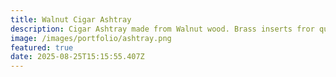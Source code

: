 ```yaml
---
title: Walnut Cigar Ashtray
description: Cigar Ashtray made from Walnut wood. Brass inserts fror quick ash clean up.
image: /images/portfolio/ashtray.png
featured: true
date: 2025-08-25T15:15:55.407Z
---
```

